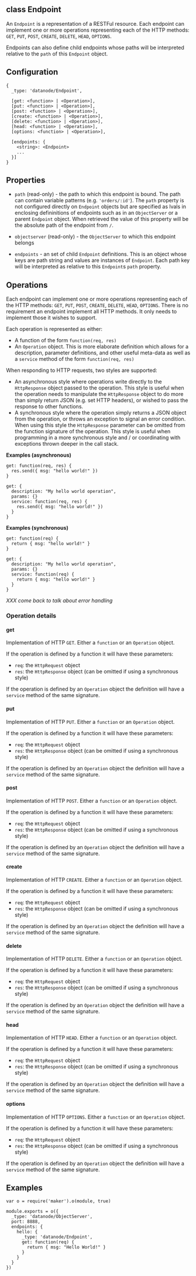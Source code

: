 class Endpoint
----------

An ```Endpoint``` is a representation of a RESTFul resource. Each endpoint can implement one or more operations representing each of the HTTP methods: ```GET```, ```PUT```, ```POST```, ```CREATE```, ```DELETE```, ```HEAD```, ```OPTIONS```. 

Endpoints can also define child endpoints whose paths will be interpreted relative to the ```path``` of this ```Endpoint``` object.

Configuration
----------

```
{
  _type: 'datanode/Endpoint',
  
  [get: <function> | <Operation>],
  [put: <function> | <Operation>],
  [post: <function> | <Operation>],
  [create: <function> | <Operation>],
  [delete: <function> | <Operation>],
  [head: <function> | <Operation>],
  [options: <function> | <Operation>],

  [endpoints: { 
    <string>: <Endpoint>
    ...
  }]
}
```

Properties
----------

* ```path``` (read-only) - the path to which this endpoint is bound. The path can contain variable patterns (e.g. ```'orders/:id'```). The ```path``` property is not configured directly on ```Endpoint``` objects but are specified as lvals in enclosing defininitions of endpoints such as in an ```ObjectServer``` or a parent ```Endpoint``` object. When retrieved the value of this property will be the absolute path of the endpoint from ```/```. 

* ```objectserver``` (read-only) - the ```ObjectServer``` to which this endpoint belongs

* ```endpoints``` - an set of child ```Endpoint``` definitions. This is an object whose keys are path string and values are instances of ```Endpoint```. Each path key will be interpreted as relative to this ```Endpoint```s ```path``` property. 

Operations
----------

Each endpoint can implement one or more operations representing each of the HTTP methods: ```GET```, ```PUT```, ```POST```, ```CREATE```, ```DELETE```, ```HEAD```, ```OPTIONS```. There is no requirement an endpoint implement all HTTP methods. It only needs to implement those it wishes to support.

Each operation is represented as either:
* A function of the form ```function(req, res)```
* An ```Operation``` object. This is more elaborate definition which allows for a description, parameter definitions, and other useful meta-data as well as a ```service``` method of the form ```function(req, res)```

When responding to HTTP requests, two styles are supported:
* An asynchronous style where operations write directly to the ```HttpResponse``` object passed to the operation. This style is useful when the operation needs to manipulate the ```HttpResponse``` object to do more than simply return JSON (e.g. set HTTP headers), or wished to pass the response to other functions.
* A synchronous style where the operation simply returns a JSON object from the operation, or throws an exception to signal an error condition. When using this style the ```HttpResponse``` parameter can be omitted from the function signature of the operation. This style is useful when programming in a more synchronous style and / or coordinating with exceptions thrown deeper in the call stack.

**Examples (asynchronous)**
```node
get: function(req, res) {
  res.send({ msg: "hello world!" })  
}
```

```node
get: {
  description: "My hello world operation",
  params: {}
  service: function(req, res) {
    res.send({ msg: "hello world!" })  
  }
}
```

**Examples (synchronous)**
```node
get: function(req) {
  return { msg: "hello world!" }
}
```

```node
get: {
  description: "My hello world operation",
  params: {}
  service: function(req) {
    return { msg: "hello world!" }
  }
}
```

*XXX come back to talk about error handling*

### Operation details

#### get
Implementation of HTTP ```GET```. Either a ```function``` or an ```Operation``` object. 

If the operation is defined by a function it will have these parameters:
  * ```req```: the ```HttpRequest``` object
  * ```res```: the ```HttpResponse``` object (can be omitted if using a synchronous style)

If the operation is defined by an ```Operation``` object the definition will have a ```service``` method of the same signature.

#### put
Implementation of HTTP ```PUT```. Either a ```function``` or an ```Operation``` object. 

If the operation is defined by a function it will have these parameters:
  * ```req```: the ```HttpRequest``` object
  * ```res```: the ```HttpResponse``` object (can be omitted if using a synchronous style)

If the operation is defined by an ```Operation``` object the definition will have a ```service``` method of the same signature.

#### post
Implementation of HTTP ```POST```. Either a ```function``` or an ```Operation``` object. 

If the operation is defined by a function it will have these parameters:
  * ```req```: the ```HttpRequest``` object
  * ```res```: the ```HttpResponse``` object (can be omitted if using a synchronous style)

If the operation is defined by an ```Operation``` object the definition will have a ```service``` method of the same signature.

#### create
Implementation of HTTP ```CREATE```. Either a ```function``` or an ```Operation``` object. 

If the operation is defined by a function it will have these parameters:
  * ```req```: the ```HttpRequest``` object
  * ```res```: the ```HttpResponse``` object (can be omitted if using a synchronous style)

If the operation is defined by an ```Operation``` object the definition will have a ```service``` method of the same signature.

#### delete
Implementation of HTTP ```DELETE```. Either a ```function``` or an ```Operation``` object. 

If the operation is defined by a function it will have these parameters:
  * ```req```: the ```HttpRequest``` object
  * ```res```: the ```HttpResponse``` object (can be omitted if using a synchronous style)

If the operation is defined by an ```Operation``` object the definition will have a ```service``` method of the same signature.

#### head
Implementation of HTTP ```HEAD```. Either a ```function``` or an ```Operation``` object. 

If the operation is defined by a function it will have these parameters:
  * ```req```: the ```HttpRequest``` object
  * ```res```: the ```HttpResponse``` object (can be omitted if using a synchronous style)
  
If the operation is defined by an ```Operation``` object the definition will have a ```service``` method of the same signature.

#### options
Implementation of HTTP ```OPTIONS```. Either a ```function``` or an ```Operation``` object. 

If the operation is defined by a function it will have these parameters:
  * ```req```: the ```HttpRequest``` object
  * ```res```: the ```HttpResponse``` object (can be omitted if using a synchronous style)

If the operation is defined by an ```Operation``` object the definition will have a ```service``` method of the same signature.

Examples
----------

```node
var o = require('maker').o(module, true)

module.exports = o({
  _type: 'datanode/ObjectServer',
  port: 8888,
  endpoints: {
    hello: {
      _type: 'datanode/Endpoint',
      get: function(req) {
        return { msg: "Hello World!" }
      }
    }
  }
})
```


